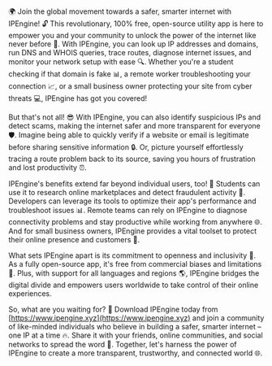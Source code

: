 🌍 Join the global movement towards a safer, smarter internet with IPEngine! 🔓 This revolutionary, 100% free, open-source utility app is here to empower you and your community to unlock the power of the internet like never before 🚀. With IPEngine, you can look up IP addresses and domains, run DNS and WHOIS queries, trace routes, diagnose internet issues, and monitor your network setup with ease 🔍. Whether you're a student checking if that domain is fake 📊, a remote worker troubleshooting your connection 📈, or a small business owner protecting your site from cyber threats 💻, IPEngine has got you covered!

But that's not all! 😎 With IPEngine, you can also identify suspicious IPs and detect scams, making the internet safer and more transparent for everyone 🛡️. Imagine being able to quickly verify if a website or email is legitimate before sharing sensitive information 🔒. Or, picture yourself effortlessly tracing a route problem back to its source, saving you hours of frustration and lost productivity ⏰.

IPEngine's benefits extend far beyond individual users, too! 👥 Students can use it to research online marketplaces and detect fraudulent activity 💸. Developers can leverage its tools to optimize their app's performance and troubleshoot issues 📊. Remote teams can rely on IPEngine to diagnose connectivity problems and stay productive while working from anywhere 🌐. And for small business owners, IPEngine provides a vital toolset to protect their online presence and customers 💼.

What sets IPEngine apart is its commitment to openness and inclusivity 🌈. As a fully open-source app, it's free from commercial biases and limitations 💸. Plus, with support for all languages and regions 🌎, IPEngine bridges the digital divide and empowers users worldwide to take control of their online experiences.

So, what are you waiting for? 🤔 Download IPEngine today from [https://www.ipengine.xyz](https://www.ipengine.xyz) and join a community of like-minded individuals who believe in building a safer, smarter internet – one IP at a time 🔥. Share it with your friends, online communities, and social networks to spread the word 📢. Together, let's harness the power of IPEngine to create a more transparent, trustworthy, and connected world 🌐.